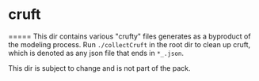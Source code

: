 # cruft
=====
This dir contains various "crufty" files generates as a byproduct of the modeling process.
Run `./collectCruft` in the root dir to clean up cruft, which is denoted as any json file
that ends in `*_.json`.

This dir is subject to change and is not part of the pack.

